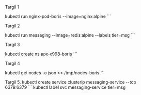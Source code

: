 Targil 1

kubectl run nginx-pod-boris --image=nginx:alpine ```

Targil 2

kubectl run messaging --image=redis:alpine --labels tier=msg ```

Targil 3

kubectl create ns apx-x998-boris ```

Targil 4

kubectl get nodes -o json >> /tmp/nodes-boris ```

Targil 5.
kubectl create service clusterip messaging-service --tcp 6379:6379 ```
kubectl label svc messaging-service tier=msg




